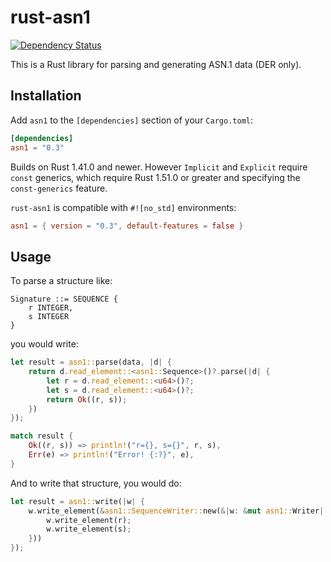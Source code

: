 # rust-asn1

[![Dependency Status][deps-rs-image]][deps-rs-link]

This is a Rust library for parsing and generating ASN.1 data (DER only).

## Installation

Add `asn1` to the `[dependencies]` section of your `Cargo.toml`:

```toml
[dependencies]
asn1 = "0.3"
```

Builds on Rust 1.41.0 and newer. However `Implicit` and `Explicit` require `const` generics, which require Rust 1.51.0 or greater and specifying the `const-generics` feature.

`rust-asn1` is compatible with `#![no_std]` environments:

```toml
asn1 = { version = "0.3", default-features = false }
```

## Usage

To parse a structure like:

```
Signature ::= SEQUENCE {
    r INTEGER,
    s INTEGER
}
```

you would write:

```rust
let result = asn1::parse(data, |d| {
    return d.read_element::<asn1::Sequence>()?.parse(|d| {
        let r = d.read_element::<u64>()?;
        let s = d.read_element::<u64>()?;
        return Ok((r, s));
    })
});

match result {
    Ok((r, s)) => println!("r={}, s={}", r, s),
    Err(e) => println!("Error! {:?}", e),
}
```

And to write that structure, you would do:

```rust
let result = asn1::write(|w| {
    w.write_element(&asn1::SequenceWriter::new(&|w: &mut asn1::Writer| {
        w.write_element(r);
        w.write_element(s);
    }))
});
```

[deps-rs-image]: https://deps.rs/repo/github/alex/rust-asn1/status.svg
[deps-rs-link]: https://deps.rs/repo/github/alex/rust-asn1

